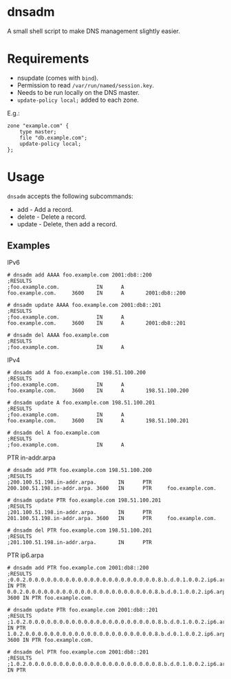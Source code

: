 # dnsadm

A small shell script to make DNS management slightly easier.

# Requirements

* nsupdate (comes with `bind`).
* Permission to read `/var/run/named/session.key`.
* Needs to be run locally on the DNS master.
* `update-policy local;` added to each zone.

E.g.:

    zone "example.com" {
        type master;
        file "db.example.com";
        update-policy local;
    };

# Usage

`dnsadm` accepts the following subcommands:

* add - Add a record.
* delete - Delete a record.
* update - Delete, then add a record.

## Examples

IPv6

    # dnsadm add AAAA foo.example.com 2001:db8::200
    ;RESULTS
    ;foo.example.com.            IN      A
    foo.example.com.     3600    IN      A       2001:db8::200

    # dnsadm update AAAA foo.example.com 2001:db8::201
    ;RESULTS
    ;foo.example.com.            IN      A
    foo.example.com.     3600    IN      A       2001:db8::201

    # dnsadm del AAAA foo.example.com
    ;RESULTS
    ;foo.example.com.            IN      A


IPv4

    # dnsadm add A foo.example.com 198.51.100.200
    ;RESULTS
    ;foo.example.com.            IN      A
    foo.example.com.     3600    IN      A       198.51.100.200

    # dnsadm update A foo.example.com 198.51.100.201
    ;RESULTS
    ;foo.example.com.            IN      A
    foo.example.com.     3600    IN      A       198.51.100.201

    # dnsadm del A foo.example.com
    ;RESULTS
    ;foo.example.com.            IN      A

PTR in-addr.arpa

    # dnsadm add PTR foo.example.com 198.51.100.200
    ;RESULTS
    ;200.100.51.198.in-addr.arpa.       IN      PTR
    200.100.51.198.in-addr.arpa. 3600   IN      PTR     foo.example.com.

    # dnsadm update PTR foo.example.com 198.51.100.201
    ;RESULTS
    ;201.100.51.198.in-addr.arpa.       IN      PTR
    201.100.51.198.in-addr.arpa. 3600   IN      PTR     foo.example.com.

    # dnsadm del PTR foo.example.com 198.51.100.201
    ;RESULTS
    ;201.100.51.198.in-addr.arpa.       IN      PTR

PTR ip6.arpa


    # dnsadm add PTR foo.example.com 2001:db8::200
    ;RESULTS
    ;0.0.2.0.0.0.0.0.0.0.0.0.0.0.0.0.0.0.0.0.0.0.0.0.8.b.d.0.1.0.0.2.ip6.arpa. IN PTR
    0.0.2.0.0.0.0.0.0.0.0.0.0.0.0.0.0.0.0.0.0.0.0.0.8.b.d.0.1.0.0.2.ip6.arpa. 3600 IN PTR foo.example.com.

    # dnsadm update PTR foo.example.com 2001:db8::201
    ;RESULTS
    ;1.0.2.0.0.0.0.0.0.0.0.0.0.0.0.0.0.0.0.0.0.0.0.0.8.b.d.0.1.0.0.2.ip6.arpa. IN PTR
    1.0.2.0.0.0.0.0.0.0.0.0.0.0.0.0.0.0.0.0.0.0.0.0.8.b.d.0.1.0.0.2.ip6.arpa. 3600 IN PTR foo.example.com.

    # dnsadm del PTR foo.example.com 2001:db8::201
    ;RESULTS
    ;1.0.2.0.0.0.0.0.0.0.0.0.0.0.0.0.0.0.0.0.0.0.0.0.8.b.d.0.1.0.0.2.ip6.arpa. IN PTR
